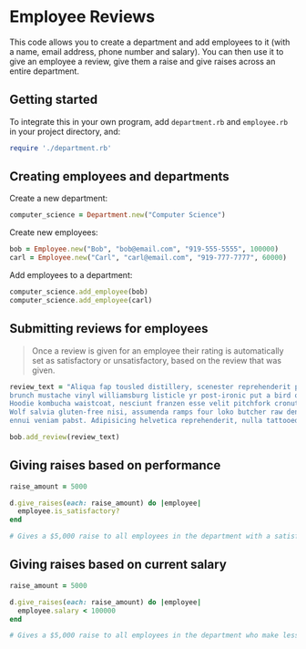 # Employee Reviews

This code allows you to create a department and add employees to it (with a name, email address, phone number and salary). You can then use it to give an employee a review, give them a raise and give raises across an entire department.

## Getting started

To integrate this in your own program, add ```department.rb``` and ```employee.rb``` in your project directory, and:

```ruby
require './department.rb'
```

## Creating employees and departments

Create a new department:
```ruby
computer_science = Department.new("Computer Science")
```

Create new employees:
```ruby
bob = Employee.new("Bob", "bob@email.com", "919-555-5555", 100000)
carl = Employee.new("Carl", "carl@email.com", "919-777-7777", 60000)
```

Add employees to a department:
```ruby
computer_science.add_employee(bob)
computer_science.add_employee(carl)
```

## Submitting reviews for employees
> Once a review is given for an employee their rating is automatically set as satisfactory or unsatisfactory, based on the review that was given.

```ruby
review_text = "Aliqua fap tousled distillery, scenester reprehenderit poutine
brunch mustache vinyl williamsburg listicle yr post-ironic put a bird on it.
Hoodie kombucha waistcoat, nesciunt franzen esse velit pitchfork cronut.
Wolf salvia gluten-free nisi, assumenda ramps four loko butcher raw denim narwhal
ennui veniam pabst. Adipisicing helvetica reprehenderit, nulla tattooed keytar."

bob.add_review(review_text)
```

## Giving raises based on performance
```ruby
raise_amount = 5000

d.give_raises(each: raise_amount) do |employee|
  employee.is_satisfactory?
end

# Gives a $5,000 raise to all employees in the department with a satisfactory job rating.
```

## Giving raises based on current salary
```ruby
raise_amount = 5000

d.give_raises(each: raise_amount) do |employee|
  employee.salary < 100000
end

# Gives a $5,000 raise to all employees in the department who make less that $100,000.
```
